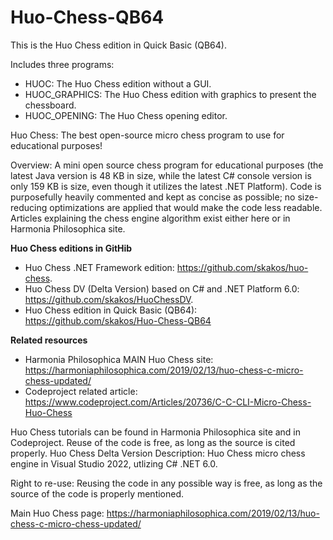 # Huo-Chess-QB64
This is the Huo Chess edition in Quick Basic (QB64).

Includes three programs:
- HUOC: The Huo Chess edition without a GUI.
- HUOC_GRAPHICS: The Huo Chess edition with graphics to present the chessboard.
- HUOC_OPENING: The Huo Chess opening editor.

Huo Chess: The best open-source micro chess program to use for educational purposes!

Overview: A mini open source chess program for educational purposes (the latest Java version is 48 KB in size, while the latest C# console version is only 159 KB is size, even though it utilizes the latest .NET Platform). Code is purposefully heavily commented and kept as concise as possible; no size-reducing optimizations are applied that would make the code less readable. Articles explaining the chess engine algorithm exist either here or in Harmonia Philosophica site.

**Huo Chess editions in GitHib**
- Huo Chess .NET Framework edition: https://github.com/skakos/huo-chess.
- Huo Chess DV (Delta Version) based on C# and .NET Platform 6.0: https://github.com/skakos/HuoChessDV.
- Huo Chess edition in Quick Basic (QB64): https://github.com/skakos/Huo-Chess-QB64

**Related resources**

- Harmonia Philosophica MAIN Huo Chess site: https://harmoniaphilosophica.com/2019/02/13/huo-chess-c-micro-chess-updated/
- Codeproject related article: https://www.codeproject.com/Articles/20736/C-C-CLI-Micro-Chess-Huo-Chess

Huo Chess tutorials can be found in Harmonia Philosophica site and in Codeproject. Reuse of the code is free, as long as the source is cited properly.
Huo Chess Delta Version Description: Huo Chess micro chess engine in Visual Studio 2022, utlizing C# .NET 6.0.

Right to re-use: Reusing the code in any possible way is free, as long as the source of the code is properly mentioned.

Main Huo Chess page: https://harmoniaphilosophica.com/2019/02/13/huo-chess-c-micro-chess-updated/
